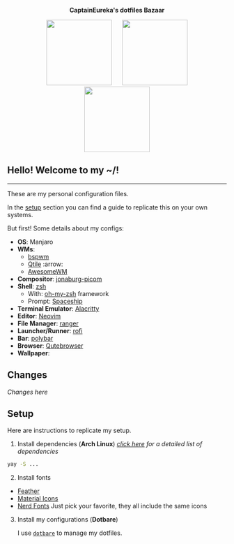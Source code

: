 <p align="center">
  <b> CaptainEureka's  dotfiles Bazaar </b>
</p>

<p align="center">
  <a href="#setup"><img width="150px" style="padding: 0 10px;" src=""></a>
  <a href="#screenshots"><img width="150px" style="padding:0 10px;" src=""></a>
  <a href="https://github.com/CaptainEureka/dotfiles/wiki"><img width="150px" style="padding: 0 10px;" src=""></a>
</p>

## Hello! Welcome to my ~/!
---
These are my personal configuration files.

In the [setup](#setup) section you can find a guide to replicate this on your own systems.

But first! Some details about my configs:

- **OS**: Manjaro
- **WMs**: 
  - [bspwm](https://github.com/baskerville/bspwm) 
  - [Qtile](https://qtile.org) :arrow:
  - [AwesomeWM](https://github.com/awesomeWM/awesome/)
- **Compositor**: [jonaburg-picom](https://github.com/jonaburg/picom)
- **Shell**: [zsh](https://wiki.archlinux.org/index.php/Zsh)
  - With: [oh-my-zsh](https://github.com/ohmyzsh/ohmyzsh) framework
  - Prompt: [Spaceship](https://github.com/denysdovhan/spaceship-prompt) 
- **Terminal Emulator**:  [Alacritty](https://github.com/alacritty/alacritty)
- **Editor**: [Neovim](https://github.com/neovim/neovim/)
- **File Manager**: [ranger](https://github.com/ranger/ranger)
- **Launcher/Runner**: [rofi](https://github.com/davatorium/rofi)
- **Bar**: [polybar](https://github.com/polybar/polybar)
- **Browser**: [Qutebrowser](https://github.com/qutebrowser)
- **Wallpaper**: 

## Changes
*Changes here*

## Setup
Here are instructions to replicate my setup.
1. Install dependencies (**Arch Linux**)
*[click here]() for a detailed list of dependencies*
```bash
yay -S ...
```

2. Install fonts
+ [Feather](.fonts/f/Feather.ttf)
+ [Material Icons](https://material.io/resources/icons/?style=baseline)
+ [Nerd Fonts](https://www.nerdfonts.com/font-downloads)
	Just pick your favorite, they all include the same icons

3. Install my configurations (**Dotbare**)

   I use [`dotbare`](https://github.com/kazhala/dotbare) to manage my dotfiles.